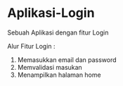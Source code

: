 # Aplikasi-Login
Sebuah Aplikasi dengan fitur Login

Alur Fitur Login :
1. Memasukkan email dan password
2. Memvalidasi masukan
3. Menampilkan halaman home
